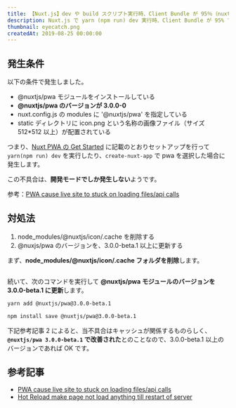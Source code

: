 ```yaml
---
title: 【Nuxt.js】dev や build スクリプト実行時、Client Bundle が 95％（nuxt-pwa-icon）で止まってしまう場合の対処法
description: Nuxt.js で yarn (npm run) dev 実行時、Client Bundle が 95% で止まったしまったときの対処法備忘録（pwa モジュールに原因）
thumbnail: eyecatch.png
createdAt: 2019-08-25 00:00:00
---
```


## 発生条件

以下の条件で発生しました。

- @nuxtjs/pwa モジュールをインストールしている
- <span class="marker-red">**@nuxtjs/pwa のバージョンが 3.0.0-0**</span>
- nuxt.config.js の modules に '@nuxtjs/pwa' を指定している
- static ディレクトリに icon.png という名称の画像ファイル（サイズ 512\*512 以上）が配置されている

つまり、[Nuxt PWA の Get Started](https://pwa.nuxtjs.org/setup.html) に記載のとおりセットアップを行って `yarn(npm run) dev` を実行したり、`create-nuxt-app` で pwa を選択した場合に発生します。

この不具合は、<span class="marker-blue">**開発モードでしか発生しない**</span>ようです。

参考：[PWA cause live site to stuck on loading files/api calls](https://github.com/nuxt-community/pwa-module/issues/89)

## 対処法

1. node_modules/@nuxtjs/icon/.cache を削除する
2. @nuxjs/pwa のバージョンを、3.0.0-beta.1 以上に更新する

まず、<span class="marker-red">**node_modules/@nuxtjs/icon/.cache フォルダを削除**</span>します。

<img src="https://toragramming.com/wp-content/uploads/2019/08/image-1.png" alt=""/>

続いて、次のコマンドを実行して <span class="marker-red">**@nuxtjs/pwa モジュールのバージョンを 3.0.0-beta.1 に更新**</span>します。

<code-group>
  <code-block label="Yarn" active>

```bash
yarn add @nuxtjs/pwa@3.0.0-beta.1
```

  </code-block>
  <code-block label="NPM">

```bash
npm install save @nuxtjs/pwa@3.0.0-beta.1
```

  </code-block>
</code-group>

<alert>

下記参考記事 2 によると、当不具合はキャッシュが関係するものらしく、**`@nuxtjs/pwa 3.0.0-beta.1` で改善された**とのことなので、3.0.0-beta.1 以上のバージョンであれば OK です。

</alert>

## 参考記事

- [PWA cause live site to stuck on loading files/api calls](https://github.com/nuxt-community/pwa-module/issues/89)
- [Hot Reload make page not load anything till restart of server](https://github.com/nuxt-community/pwa-module/issues/88)
